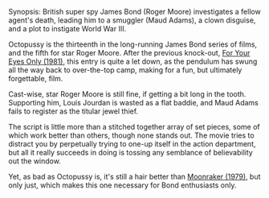 Synopsis: British super spy James Bond (Roger Moore) investigates a fellow agent's death, leading him to a smuggler (Maud Adams), a clown disguise, and a plot to instigate World War III.

Octopussy is the thirteenth in the long-running James Bond series of films, and the fifth for star Roger Moore. After the previous knock-out, <a href="/browse/reviews/for-your-eyes-only-1981/">For Your Eyes Only (1981)</a>, this entry is quite a let down, as the pendulum has swung all the way back to over-the-top camp, making for a fun, but ultimately forgettable, film.

Cast-wise, star Roger Moore is still fine, if getting a bit long in the tooth. Supporting him, Louis Jourdan is wasted as a flat baddie, and Maud Adams fails to register as the titular jewel thief. 

The script is little more than a stitched together array of set pieces, some of which work better than others, though none stands out. The movie tries to distract you by perpetually trying to one-up itself in the action department, but all it really succeeds in doing is tossing any semblance of believability out the window.

Yet, as bad as Octopussy is, it's still a hair better than <a href="/browse/reviews/moonraker-1979/">Moonraker (1979)</a>, but only just, which makes this one necessary for Bond enthusiasts only.
